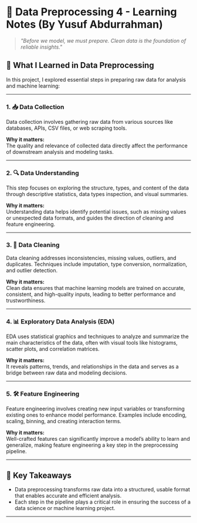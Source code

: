 # 🧹 Data Preprocessing 4 - Learning Notes (By Yusuf Abdurrahman)

> *"Before we model, we must prepare. Clean data is the foundation of reliable insights."*

## 📘 What I Learned in Data Preprocessing

In this project, I explored essential steps in preparing raw data for analysis and machine learning:

---

### 1. 📥 Data Collection

Data collection involves gathering raw data from various sources like databases, APIs, CSV files, or web scraping tools.

**Why it matters:**  
The quality and relevance of collected data directly affect the performance of downstream analysis and modeling tasks.

---

### 2. 🔍 Data Understanding

This step focuses on exploring the structure, types, and content of the data through descriptive statistics, data types inspection, and visual summaries.

**Why it matters:**  
Understanding data helps identify potential issues, such as missing values or unexpected data formats, and guides the direction of cleaning and feature engineering.

---

### 3. 🧼 Data Cleaning

Data cleaning addresses inconsistencies, missing values, outliers, and duplicates. Techniques include imputation, type conversion, normalization, and outlier detection.

**Why it matters:**  
Clean data ensures that machine learning models are trained on accurate, consistent, and high-quality inputs, leading to better performance and trustworthiness.

---

### 4. 📊 Exploratory Data Analysis (EDA)

EDA uses statistical graphics and techniques to analyze and summarize the main characteristics of the data, often with visual tools like histograms, scatter plots, and correlation matrices.

**Why it matters:**  
It reveals patterns, trends, and relationships in the data and serves as a bridge between raw data and modeling decisions.

---

### 5. 🛠️ Feature Engineering

Feature engineering involves creating new input variables or transforming existing ones to enhance model performance. Examples include encoding, scaling, binning, and creating interaction terms.

**Why it matters:**  
Well-crafted features can significantly improve a model’s ability to learn and generalize, making feature engineering a key step in the preprocessing pipeline.

---

## 📌 Key Takeaways

- Data preprocessing transforms raw data into a structured, usable format that enables accurate and efficient analysis.
- Each step in the pipeline plays a critical role in ensuring the success of a data science or machine learning project.

---

